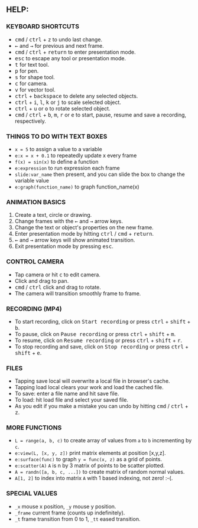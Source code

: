<h2>HELP:</h2>
<h3>KEYBOARD SHORTCUTS</h3>
<ul>
    <li><kbd>cmd</kbd> / <kbd>ctrl</kbd> + <kbd>z</kbd> to undo last change.</li>
    <li><kbd>←</kbd> and <kbd>→</kbd> for previous and next frame.</li>
    <li><kbd>cmd</kbd> / <kbd>ctrl</kbd> + <kbd>return</kbd> to enter presentation mode.</li>
    <li><kbd>esc</kbd> to escape any tool or presentation mode.</li>
    <li><kbd>t</kbd> for text tool.</li>
    <li><kbd>p</kbd> for pen.</li>
    <li><kbd>s</kbd> for shape tool.</li>
    <li><kbd>c</kbd> for camera.</li>
    <li><kbd>v</kbd> for vector tool.</li>
    <li><kbd>ctrl</kbd> + <kbd>backspace</kbd> to delete any selected objects.</li>
    <li><kbd>ctrl</kbd> + <kbd>i</kbd>, <kbd>l</kbd>, <kbd>k</kbd> or <kbd>j</kbd> to scale selected object.</li>
    <li><kbd>ctrl</kbd> + <kbd>u</kbd> or <kbd>o</kbd> to rotate selected object.</li>
    <li><kbd>cmd</kbd> / <kbd>ctrl</kbd> + <kbd>b</kbd>, <kbd>m</kbd>, <kbd>r</kbd> or <kbd>e</kbd> to start, pause, resume and save a recording, respectively.</li>
</ul>

<h3>THINGS TO DO WITH TEXT BOXES</h3>
<ul>
    <li><code>x = 5</code> to assign a value to a variable</li>
    <li><code>e:x = x + 0.1</code> to repeatedly update x every frame</li>
    <li><code>f(x) = sin(x)</code> to define a function</li>
    <li><code>e:expression</code> to run expression each frame</li>
    <li><code>slide:var_name</code> then present, and you can slide the box to change the variable value</li>
    <li><code>e:graph(function_name)</code> to graph function_name(x)</li>
</ul>

<h3>ANIMATION BASICS</h3>
<ol>
    <li>Create a text, circle or drawing.</li>
    <li>Change frames with the <kbd>←</kbd> and <kbd>→</kbd> arrow keys.</li>
    <li>Change the text or object's properties on the new frame.</li>
    <li>Enter presentation mode by hitting <kbd>ctrl</kbd> / <kbd>cmd</kbd> + <kbd>return</kbd>.</li>
    <li><kbd>←</kbd> and <kbd>→</kbd> arrow keys will show animated transition.</li>
    <li>Exit presentation mode by pressing <kbd>esc</kbd>.</li>
</ol>

<h3>CONTROL CAMERA</h3>
<ul>
    <li>Tap camera or hit <kbd>c</kbd> to edit camera.</li>
    <li>Click and drag to pan.</li>
    <li><kbd>cmd</kbd> / <kbd>ctrl</kbd> click and drag to rotate.</li>
    <li>The camera will transition smoothly frame to frame.</li>
</ul>

<h3>RECORDING (MP4)</h3>
<ul>
    <li>To start recording, click on <kbd>Start recording</kbd> or press <kbd>ctrl</kbd> + <kbd>shift</kbd> + <kbd>b</kbd>.</li>
    <li>To pause, click on <kbd>Pause recording</kbd> or press <kbd>ctrl</kbd> + <kbd>shift</kbd> + <kbd>m</kbd>.</li>
    <li>To resume, click on <kbd>Resume recording</kbd> or press <kbd>ctrl</kbd> + <kbd>shift</kbd> + <kbd>r</kbd>.</li>
    <li>To stop recording and save, click on <kbd>Stop recording</kbd> or press <kbd>ctrl</kbd> + <kbd>shift</kbd> + <kbd>e</kbd>.</li>
</ul>

<h3>FILES</h3>
<ul>
    <li>Tapping save local will overwrite a local file in browser's cache.</li>
    <li>Tapping load local clears your work and load the cached file.</li>
    <li>To save: enter a file name and hit save file.</li>
    <li>To load: hit load file and select your saved file.</li>
    <li>As you edit if you make a mistake you can undo by hitting <kbd>cmd</kbd> / <kbd>ctrl</kbd> + <kbd>z</kbd>.</li>
</ul>

<h3>MORE FUNCTIONS</h3>
<ul>
    <li><code>L = range(a, b, c)</code> to create array of values from <code>a</code> to <code>b</code> incrementing by <code>c</code>.</li>
    <li><code>e:view(L, [x, y, z])</code> print matrix elements at position [x,y,z].</li>
    <li><code>e:surface(func)</code> to graph <code>y = func(x, z)</code> as a grid of points.</li>
    <li><code>e:scatter(A)</code> <code>A</code> is n by 3 matrix of points to be scatter plotted.</li>
    <li><code>A = randn([a, b, c, ...])</code> to create matrix of random normal values.</li>
    <li><code>A[1, 2]</code> to index into matrix <code>A</code> with 1 based indexing, not zero! :-(.</li>
</ul>
<h3>SPECIAL VALUES</h3>
<ul>
    <li><code>_x</code> mouse x position, <code>_y</code> mouse y position.</li>
    <li><code>_frame</code> current frame (counts up indefinitely).</li>
    <li><code>_t</code> frame transition from 0 to 1, <code>_tt</code> eased transition.</li>
</ul>

